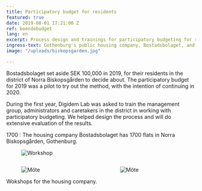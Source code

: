 ```yaml
---
title: Participatory budget for residents
featured: true
date: 2019-08-01 17:21:00 Z
ref: boendebudget
lang: en
excerpt: Process design and trainings for participatory budgeting for residents.
ingress-text: Gothenburg's public housing company, Bostadsbolaget, and Digidem Lab creates the first participatory budget process for tenants in the Nordic countries.
image: "/uploads/biskopsgarden.jpg"

---
```


Bostadsbolaget set aside SEK 100,000 in 2019, for their residents in the district of Norra Biskopsgården to decide about. The participatory budget for 2019 was a pilot to try out the method, with the intention of continuing in 2020.

During the first year, Digidem Lab was asked to train the management group, administrators and caretakers in the district in working with participatory budgeting. We helped design the process and will do extensive evaluation of the results.

1700
: The housing company Bostadsbolaget has 1700 flats in Norra Biskopsgården, Gothenburg.


<figure>
  <img src="/uploads/biskop1-wide.jpg" alt="Workshop">
</figure>

<div class="columns">
  <div class="column">
    <figure>
      <img src="/uploads/biskop2.jpg" alt="Möte">
    </figure>
  </div>
  <div class="column">
    <figure>
      <img src="/uploads/biskop3.jpg" alt="Möte">
    </figure>
  </div>
</div>
<div class="caption">Wokshops for the housing company.</div>

